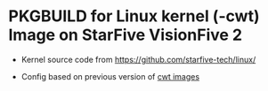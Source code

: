 # PKGBUILD for Linux kernel (-cwt) Image on StarFive VisionFive 2

- Kernel source code from <https://github.com/starfive-tech/linux/>

- Config based on previous version of [cwt images](https://forum.rvspace.org/t/arch-linux-image-for-visionfive-2/1459)
